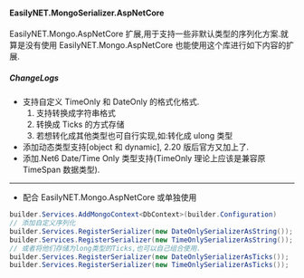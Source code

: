 ﻿#### EasilyNET.MongoSerializer.AspNetCore

EasilyNET.Mongo.AspNetCore 扩展,用于支持一些非默认类型的序列化方案.就算是没有使用 EasilyNET.Mongo.AspNetCore
也能使用这个库进行如下内容的扩展.

##### ChangeLogs

- 支持自定义 TimeOnly 和 DateOnly 的格式化格式.
    1. 支持转换成字符串格式
    2. 转换成 Ticks 的方式存储
    3. 若想转化成其他类型也可自行实现,如:转化成 ulong 类型
- 添加动态类型支持[object 和 dynamic], 2.20 版后官方又加上了.
- 添加.Net6 Date/Time Only 类型支持(TimeOnly 理论上应该是兼容原 TimeSpan 数据类型).

---

- 配合 EasilyNET.Mongo.AspNetCore 或单独使用

```csharp
builder.Services.AddMongoContext<DbContext>(builder.Configuration)
// 添加自定义序列化
builder.Services.RegisterSerializer(new DateOnlySerializerAsString());
builder.Services.RegisterSerializer(new TimeOnlySerializerAsString());
// 或者将他们存储为long类型的Ticks,也可以自己组合使用.
builder.Services.RegisterSerializer(new DateOnlySerializerAsTicks());
builder.Services.RegisterSerializer(new TimeOnlySerializerAsTicks());
```
